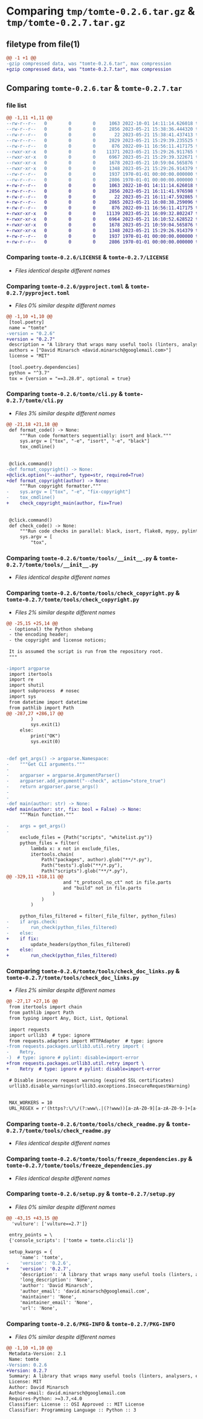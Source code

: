 # Comparing `tmp/tomte-0.2.6.tar.gz` & `tmp/tomte-0.2.7.tar.gz`

## filetype from file(1)

```diff
@@ -1 +1 @@
-gzip compressed data, was "tomte-0.2.6.tar", max compression
+gzip compressed data, was "tomte-0.2.7.tar", max compression
```

## Comparing `tomte-0.2.6.tar` & `tomte-0.2.7.tar`

### file list

```diff
@@ -1,11 +1,11 @@
--rw-r--r--   0        0        0     1063 2022-10-01 14:11:14.626018 tomte-0.2.6/LICENSE
--rw-r--r--   0        0        0     2856 2023-05-21 15:38:36.444320 tomte-0.2.6/pyproject.toml
--rw-r--r--   0        0        0       22 2023-05-21 15:38:41.437413 tomte-0.2.6/tomte/__init__.py
--rw-r--r--   0        0        0     2829 2023-05-21 15:29:39.235525 tomte-0.2.6/tomte/cli.py
--rw-r--r--   0        0        0      876 2022-09-11 16:56:11.417175 tomte-0.2.6/tomte/tools/__init__.py
--rwxr-xr-x   0        0        0    11371 2023-05-21 15:29:26.911765 tomte-0.2.6/tomte/tools/check_copyright.py
--rwxr-xr-x   0        0        0     6967 2023-05-21 15:29:39.322671 tomte-0.2.6/tomte/tools/check_doc_links.py
--rwxr-xr-x   0        0        0     1678 2023-05-21 10:59:04.565876 tomte-0.2.6/tomte/tools/check_readme.py
--rwxr-xr-x   0        0        0     1348 2023-05-21 15:29:26.914379 tomte-0.2.6/tomte/tools/freeze_dependencies.py
--rw-r--r--   0        0        0     1937 1970-01-01 00:00:00.000000 tomte-0.2.6/setup.py
--rw-r--r--   0        0        0     2806 1970-01-01 00:00:00.000000 tomte-0.2.6/PKG-INFO
+-rw-r--r--   0        0        0     1063 2022-10-01 14:11:14.626018 tomte-0.2.7/LICENSE
+-rw-r--r--   0        0        0     2856 2023-05-21 16:11:41.976598 tomte-0.2.7/pyproject.toml
+-rw-r--r--   0        0        0       22 2023-05-21 16:11:47.592865 tomte-0.2.7/tomte/__init__.py
+-rw-r--r--   0        0        0     2865 2023-05-21 16:08:38.259096 tomte-0.2.7/tomte/cli.py
+-rw-r--r--   0        0        0      876 2022-09-11 16:56:11.417175 tomte-0.2.7/tomte/tools/__init__.py
+-rwxr-xr-x   0        0        0    11139 2023-05-21 16:09:32.802247 tomte-0.2.7/tomte/tools/check_copyright.py
+-rwxr-xr-x   0        0        0     6964 2023-05-21 16:10:52.628522 tomte-0.2.7/tomte/tools/check_doc_links.py
+-rwxr-xr-x   0        0        0     1678 2023-05-21 10:59:04.565876 tomte-0.2.7/tomte/tools/check_readme.py
+-rwxr-xr-x   0        0        0     1348 2023-05-21 15:29:26.914379 tomte-0.2.7/tomte/tools/freeze_dependencies.py
+-rw-r--r--   0        0        0     1937 1970-01-01 00:00:00.000000 tomte-0.2.7/setup.py
+-rw-r--r--   0        0        0     2806 1970-01-01 00:00:00.000000 tomte-0.2.7/PKG-INFO
```

### Comparing `tomte-0.2.6/LICENSE` & `tomte-0.2.7/LICENSE`

 * *Files identical despite different names*

### Comparing `tomte-0.2.6/pyproject.toml` & `tomte-0.2.7/pyproject.toml`

 * *Files 0% similar despite different names*

```diff
@@ -1,10 +1,10 @@
 [tool.poetry]
 name = "tomte"
-version = "0.2.6"
+version = "0.2.7"
 description = "A library that wraps many useful tools (linters, analysers, etc) to keep Python code clean, secure, well-documented and optimised."
 authors = ["David Minarsch <david.minarsch@googlemail.com>"]
 license = "MIT"
 
 [tool.poetry.dependencies]
 python = "^3.7"
 tox = {version = "==3.28.0", optional = true}
```

### Comparing `tomte-0.2.6/tomte/cli.py` & `tomte-0.2.7/tomte/cli.py`

 * *Files 3% similar despite different names*

```diff
@@ -21,18 +21,18 @@
 def format_code() -> None:
     """Run code formatters sequentially: isort and black."""
     sys.argv = ["tox", "-e", "isort", "-e", "black"]
     tox_cmdline()
 
 
 @click.command()
-def format_copyright() -> None:
+@click.option("--author", type=str, required=True)
+def format_copyright(author) -> None:
     """Run copyright formatter."""
-    sys.argv = ["tox", "-e", "fix-copyright"]
-    tox_cmdline()
+    check_copyright_main(author, fix=True)
 
 
 @click.command()
 def check_code() -> None:
     """Run code checks in parallel: black, isort, flake8, mypy, pylint, and darglint."""
     sys.argv = [
         "tox",
```

### Comparing `tomte-0.2.6/tomte/tools/__init__.py` & `tomte-0.2.7/tomte/tools/__init__.py`

 * *Files identical despite different names*

### Comparing `tomte-0.2.6/tomte/tools/check_copyright.py` & `tomte-0.2.7/tomte/tools/check_copyright.py`

 * *Files 2% similar despite different names*

```diff
@@ -25,15 +25,14 @@
 - (optional) the Python shebang
 - the encoding header;
 - the copyright and license notices;
 
 It is assumed the script is run from the repository root.
 """
 
-import argparse
 import itertools
 import re
 import shutil
 import subprocess  # nosec
 import sys
 from datetime import datetime
 from pathlib import Path
@@ -287,27 +286,17 @@
         )
         sys.exit(1)
     else:
         print("OK")
         sys.exit(0)
 
 
-def get_args() -> argparse.Namespace:
-    """Get CLI arguments."""
-
-    argparser = argparse.ArgumentParser()
-    argparser.add_argument("--check", action="store_true")
-    return argparser.parse_args()
-
-
-def main(author: str) -> None:
+def main(author: str, fix: bool = False) -> None:
     """Main function."""
 
-    args = get_args()
-
     exclude_files = {Path("scripts", "whitelist.py")}
     python_files = filter(
         lambda x: x not in exclude_files,
         itertools.chain(
             Path("packages", author).glob("**/*.py"),
             Path("tests").glob("**/*.py"),
             Path("scripts").glob("**/*.py"),
@@ -329,11 +318,11 @@
                     and "t_protocol_no_ct" not in file.parts
                     and "build" not in file.parts
                 )
             )
         )
 
     python_files_filtered = filter(_file_filter, python_files)
-    if args.check:
-        run_check(python_files_filtered)
-    else:
+    if fix:
         update_headers(python_files_filtered)
+    else:
+        run_check(python_files_filtered)
```

### Comparing `tomte-0.2.6/tomte/tools/check_doc_links.py` & `tomte-0.2.7/tomte/tools/check_doc_links.py`

 * *Files 2% similar despite different names*

```diff
@@ -27,17 +27,16 @@
 from itertools import chain
 from pathlib import Path
 from typing import Any, Dict, List, Optional
 
 import requests
 import urllib3  # type: ignore
 from requests.adapters import HTTPAdapter  # type: ignore
-from requests.packages.urllib3.util.retry import (
-    Retry,
-)  # type: ignore # pylint: disable=import-error
+from requests.packages.urllib3.util.retry import \
+    Retry  # type: ignore # pylint: disable=import-error
 
 # Disable insecure request warning (expired SSL certificates)
 urllib3.disable_warnings(urllib3.exceptions.InsecureRequestWarning)
 
 
 MAX_WORKERS = 10
 URL_REGEX = r'(https?:\/\/(?:www\.|(?!www))[a-zA-Z0-9][a-zA-Z0-9-]+[a-zA-Z0-9]\.[^\s)"]{2,}|www\.[a-zA-Z0-9][a-zA-Z0-9-]+[a-zA-Z0-9]\.[^\s)"]{2,}|https?:\/\/(?:www\.|(?!www))[a-zA-Z0-9]+\.[^\s)"]{2,}|www\.[a-zA-Z0-9]+\.[^\s)"]{2,})'
```

### Comparing `tomte-0.2.6/tomte/tools/check_readme.py` & `tomte-0.2.7/tomte/tools/check_readme.py`

 * *Files identical despite different names*

### Comparing `tomte-0.2.6/tomte/tools/freeze_dependencies.py` & `tomte-0.2.7/tomte/tools/freeze_dependencies.py`

 * *Files identical despite different names*

### Comparing `tomte-0.2.6/setup.py` & `tomte-0.2.7/setup.py`

 * *Files 0% similar despite different names*

```diff
@@ -43,15 +43,15 @@
  'vulture': ['vulture==2.7']}
 
 entry_points = \
 {'console_scripts': ['tomte = tomte.cli:cli']}
 
 setup_kwargs = {
     'name': 'tomte',
-    'version': '0.2.6',
+    'version': '0.2.7',
     'description': 'A library that wraps many useful tools (linters, analysers, etc) to keep Python code clean, secure, well-documented and optimised.',
     'long_description': 'None',
     'author': 'David Minarsch',
     'author_email': 'david.minarsch@googlemail.com',
     'maintainer': 'None',
     'maintainer_email': 'None',
     'url': 'None',
```

### Comparing `tomte-0.2.6/PKG-INFO` & `tomte-0.2.7/PKG-INFO`

 * *Files 0% similar despite different names*

```diff
@@ -1,10 +1,10 @@
 Metadata-Version: 2.1
 Name: tomte
-Version: 0.2.6
+Version: 0.2.7
 Summary: A library that wraps many useful tools (linters, analysers, etc) to keep Python code clean, secure, well-documented and optimised.
 License: MIT
 Author: David Minarsch
 Author-email: david.minarsch@googlemail.com
 Requires-Python: >=3.7,<4.0
 Classifier: License :: OSI Approved :: MIT License
 Classifier: Programming Language :: Python :: 3
```

